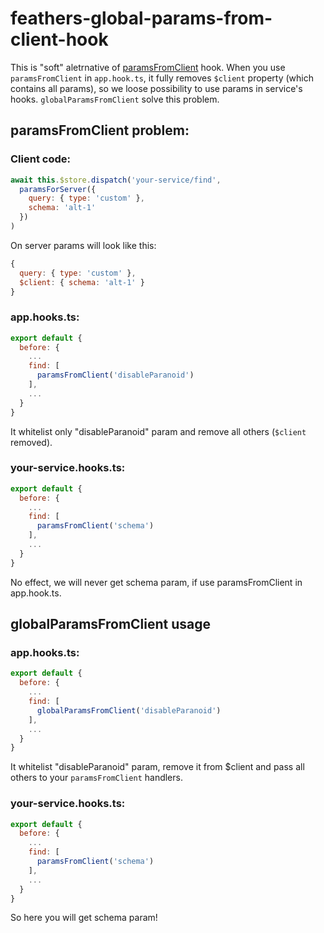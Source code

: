 # feathers-global-params-from-client-hook
This is "soft" aletrnative of [paramsFromClient](https://hooks-common.feathersjs.com/hooks.html#paramsfromclient) hook.
When you use `paramsFromClient` in `app.hook.ts`, it fully removes `$client` property (which contains all params), so we loose possibility to use params in service's hooks.
`globalParamsFromClient` solve this problem.

## paramsFromClient problem:
### Client code:
```js
await this.$store.dispatch('your-service/find',
  paramsForServer({
    query: { type: 'custom' },
    schema: 'alt-1'
  })
)
```
On server params will look like this:
```js
{
  query: { type: 'custom' },
  $client: { schema: 'alt-1' }
}
```

### app.hooks.ts:
```js
export default {
  before: {
    ...
    find: [
      paramsFromClient('disableParanoid')
    ],
    ...
  }
}
```
It whitelist only "disableParanoid" param and remove all others (`$client` removed).


### your-service.hooks.ts:
```js
export default {
  before: {
    ...
    find: [
      paramsFromClient('schema')
    ],
    ...
  }
}
```
No effect, we will never get schema param, if use paramsFromClient in app.hook.ts.

## globalParamsFromClient usage
### app.hooks.ts:
```js
export default {
  before: {
    ...
    find: [
      globalParamsFromClient('disableParanoid')
    ],
    ...
  }
}
```
It whitelist "disableParanoid" param, remove it from $client and pass all others to your `paramsFromClient` handlers.

### your-service.hooks.ts:
```js
export default {
  before: {
    ...
    find: [
      paramsFromClient('schema')
    ],
    ...
  }
}
```
So here you will get schema param!